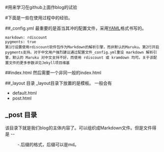 #用来学习在github上面作blog的试验

#下面是一些在使用过程中的经验。

##_config.yml
最重要的是首当其冲的配置文件，采用[YAML](http://www.ibm.com/developerworks/cn/xml/x-cn-yamlintro/ "YAML简介")格式书写的。

	markdown: rdiscount
	pygments: true
	第1行设置使用rdiscount软件包作为Markdown的解析引擎，而非默认的Maruku。第2行开启pygments支持。对于中文用户强烈建议通过配置文件_config.yml重设 markdown 解析引擎，默认的 Maruku 对中文支持不好，而使用 rdiscount 或 kramdown 均可。关于该配置文件的更多参数详见Jekyll项目维基 

##index.html
然后需要一个非同一般的index.html

##_layout 目录
_layout目录下放置的是模板。
一般会有
* default.html
* post.html

## _post 目录
该目录下就是我们blog的主体内容了。可以组织成Markdown文件。但是文件得是
<YYYY>-<MM>-<DD>-<blog-tiltle>.后缀的格式，后缀可以是md。
